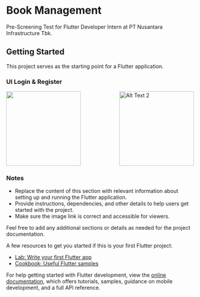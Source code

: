 # Book Management

Pre-Screening Test for Flutter Developer Intern at PT Nusantara Infrastructure Tbk.

## Getting Started

This project serves as the starting point for a Flutter application.


### UI Login & Register
<div style="display: flex; justify-content: space-between;">
    <img src="https://drive.google.com/uc?export=view&id=1kX1vfXObUs2PVTwKWnq8RK3t2IPv14c3" width="200">
    <img src="https://drive.google.com/uc?export=view&id=1CthFUoS5-jbwnKBrxWaD0s5PZ30H7UhC" alt="Alt Text 2" width="200">

</div>


### Notes

- Replace the content of this section with relevant information about setting up and running the Flutter application.
- Provide instructions, dependencies, and other details to help users get started with the project.
- Make sure the image link is correct and accessible for viewers.

Feel free to add any additional sections or details as needed for the project documentation.

A few resources to get you started if this is your first Flutter project:

- [Lab: Write your first Flutter app](https://docs.flutter.dev/get-started/codelab)
- [Cookbook: Useful Flutter samples](https://docs.flutter.dev/cookbook)

For help getting started with Flutter development, view the
[online documentation](https://docs.flutter.dev/), which offers tutorials,
samples, guidance on mobile development, and a full API reference.
